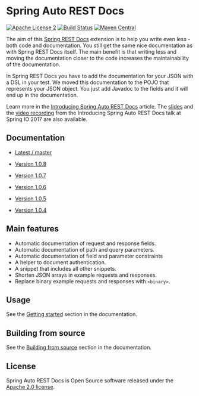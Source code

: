 # Spring Auto REST Docs
[![Apache License 2](https://img.shields.io/badge/license-ASF2-blue.svg)](https://www.apache.org/licenses/LICENSE-2.0.txt)
[![Build Status](https://travis-ci.org/ScaCap/spring-auto-restdocs.svg?branch=master)](https://travis-ci.org/ScaCap/spring-auto-restdocs)
[![Maven Central](https://maven-badges.herokuapp.com/maven-central/capital.scalable/spring-auto-restdocs-core/badge.svg)](https://maven-badges.herokuapp.com/maven-central/capital.scalable/spring-auto-restdocs-core/)

The aim of this [Spring REST Docs](https://projects.spring.io/spring-restdocs/)
extension is to help you write even less - both code and documentation.
You still get the same nice documentation as with Spring REST Docs itself.
The main benefit is that writing less and moving the documentation closer
to the code increases the maintainability of the documentation.

In Spring REST Docs you have to add the documentation for your JSON with
a DSL in your test. We moved this documentation to the POJO that represents
your JSON object. You just add Javadoc to the fields and it will end
up in the documentation.

Learn more in the [Introducing Spring Auto REST Docs](https://dzone.com/articles/introducing-spring-auto-rest-docs) article.
The [slides](https://www.slideshare.net/fbenz/introducing-spring-auto-rest-docs)
and the
[video recording](https://www.youtube.com/watch?v=M7GEN6Jh6CQ)
from the Introducing Spring Auto REST Docs talk at Spring IO 2017 are also available.

## Documentation

* [Latest / master](https://scacap.github.io/spring-auto-restdocs)

* [Version 1.0.8](https://htmlpreview.github.io/?https://github.com/ScaCap/spring-auto-restdocs/blob/f0a49f1f3c429a7fd17c25e98806fc5bad08429c/docs/index.html)

* [Version 1.0.7](https://htmlpreview.github.io/?https://github.com/ScaCap/spring-auto-restdocs/blob/25464f899d96cba889e48de309f0ee878588afe2/docs/index.html)

* [Version 1.0.6](https://htmlpreview.github.io/?https://github.com/ScaCap/spring-auto-restdocs/blob/b2a1bbb12f7a7ccf499bc81d6caebe8f7a449321/docs/index.html)

* [Version 1.0.5](https://htmlpreview.github.io/?https://github.com/ScaCap/spring-auto-restdocs/blob/12ad534d101363edfd1d41b22507c602e004b489/docs/index.html)

* [Version 1.0.4](https://htmlpreview.github.io/?https://github.com/ScaCap/spring-auto-restdocs/blob/3d78a2deb0f0a880c40426417f0cd0bfb02d34a6/docs/index.html)

## Main features

* Automatic documentation of request and response fields.
* Automatic documentation of path and query parameters.
* Automatic documentation of field and parameter constraints
* A helper to document authentication.
* A snippet that includes all other snippets.
* Shorten JSON arrays in example requests and responses.
* Replace binary example requests and responses with `<binary>`.

## Usage

See the [Getting started](https://scacap.github.io/spring-auto-restdocs/#gettingstarted) section in the documentation.

## Building from source

See the [Building from source](https://scacap.github.io/spring-auto-restdocs/#contributing-building) section in the documentation.

## License

Spring Auto REST Docs is Open Source software released under the
[Apache 2.0 license](http://www.apache.org/licenses/LICENSE-2.0.html).
